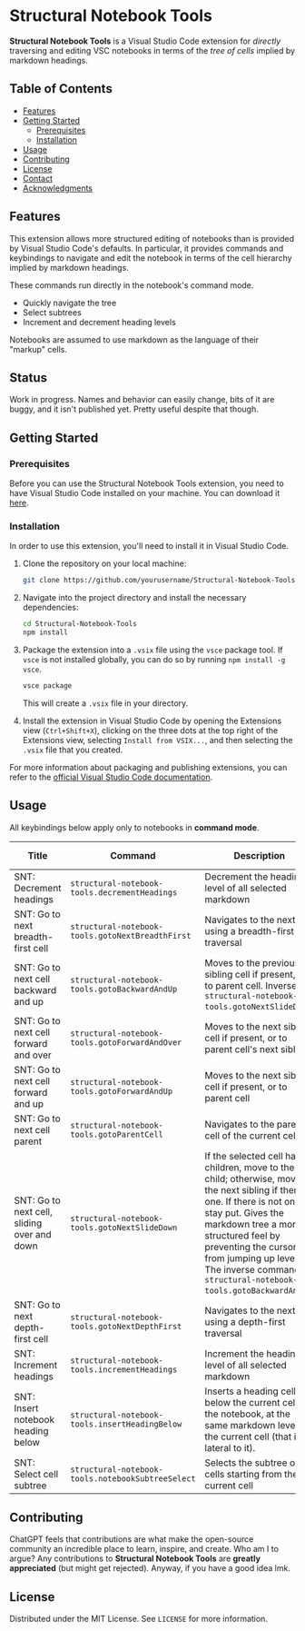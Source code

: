 # Structural Notebook Tools

**Structural Notebook Tools** is a Visual Studio Code extension for _directly_ traversing and editing VSC notebooks in terms of the _tree of cells_ implied by markdown headings.

## Table of Contents

- [Features](#features)
- [Getting Started](#getting-started)
  - [Prerequisites](#prerequisites)
  - [Installation](#installation)
- [Usage](#usage)
- [Contributing](#contributing)
- [License](#license)
- [Contact](#contact)
- [Acknowledgments](#acknowledgments)

## Features

This extension allows more structured editing of notebooks than is provided by Visual Studio Code's defaults. In particular, it provides commands and keybindings to navigate and edit the notebook in terms of the cell hierarchy implied by markdown headings.

These commands run directly in the notebook's command mode.

- Quickly navigate the tree
- Select subtrees
- Increment and decrement heading levels

Notebooks are assumed to use markdown as the language of their "markup" cells.

## Status

Work in progress. Names and behavior can easily change, bits of it are buggy, and it isn't published yet. Pretty useful despite that though.

## Getting Started

### Prerequisites

Before you can use the Structural Notebook Tools extension, you need to have Visual Studio Code installed on your machine. You can download it [here](https://code.visualstudio.com/download).

### Installation

In order to use this extension, you'll need to install it in Visual Studio Code.

1. Clone the repository on your local machine:

   ```bash
   git clone https://github.com/yourusername/Structural-Notebook-Tools.git
   ```

2. Navigate into the project directory and install the necessary dependencies:

   ```bash
   cd Structural-Notebook-Tools
   npm install
   ```

3. Package the extension into a `.vsix` file using the `vsce` package tool. If `vsce` is not installed globally, you can do so by running `npm install -g vsce`.

   ```bash
   vsce package
   ```

   This will create a `.vsix` file in your directory.

4. Install the extension in Visual Studio Code by opening the Extensions view (`Ctrl+Shift+X`), clicking on the three dots at the top right of the Extensions view, selecting `Install from VSIX...`, and then selecting the `.vsix` file that you created.

For more information about packaging and publishing extensions, you can refer to the [official Visual Studio Code documentation](https://code.visualstudio.com/api/working-with-extensions/publishing-extension).

## Usage

All keybindings below apply only to notebooks in **command mode**.

| Title                                       | Command                                           | Description                                                                                                                                                                                                                                                                                                           | Default Keybinding |
| ------------------------------------------- | ------------------------------------------------- | --------------------------------------------------------------------------------------------------------------------------------------------------------------------------------------------------------------------------------------------------------------------------------------------------------------------- | ------------------ |
| SNT: Decrement headings                     | `structural-notebook-tools.decrementHeadings`     | Decrement the heading level of all selected markdown                                                                                                                                                                                                                                                                  |                    |
| SNT: Go to next breadth-first cell          | `structural-notebook-tools.gotoNextBreadthFirst`  | Navigates to the next cell using a breadth-first traversal                                                                                                                                                                                                                                                            |                    |
| SNT: Go to next cell backward and up        | `structural-notebook-tools.gotoBackwardAndUp`     | Moves to the previous sibling cell if present, or to parent cell. Inverse of `structural-notebook-tools.gotoNextSlideDown`.                                                                                                                                                                                           | `p`                |
| SNT: Go to next cell forward and over       | `structural-notebook-tools.gotoForwardAndOver`    | Moves to the next sibling cell if present, or to parent cell's next sibling                                                                                                                                                                                                                                           | `n`                |
| SNT: Go to next cell forward and up         | `structural-notebook-tools.gotoForwardAndUp`      | Moves to the next sibling cell if present, or to parent cell                                                                                                                                                                                                                                                          |                    |
| SNT: Go to next cell parent                 | `structural-notebook-tools.gotoParentCell`        | Navigates to the parent cell of the current cell                                                                                                                                                                                                                                                                      | `u`                |
| SNT: Go to next cell, sliding over and down | `structural-notebook-tools.gotoNextSlideDown`     | If the selected cell has children, move to the first child; otherwise, move to the next sibling if there is one. If there is not one, stay put. Gives the markdown tree a more structured feel by preventing the cursor from jumping up levels. The inverse command is `structural-notebook-tools.gotoBackwardAndUp`. | `i`                |
| SNT: Go to next depth-first cell            | `structural-notebook-tools.gotoNextDepthFirst`    | Navigates to the next cell using a depth-first traversal                                                                                                                                                                                                                                                              |                    |
| SNT: Increment headings                     | `structural-notebook-tools.incrementHeadings`     | Increment the heading level of all selected markdown                                                                                                                                                                                                                                                                  |                    |
| SNT: Insert notebook heading below          | `structural-notebook-tools.insertHeadingBelow`    | Inserts a heading cell below the current cell in the notebook, at the same markdown level as the current cell (that is, lateral to it).                                                                                                                                                                               |                    |
| SNT: Select cell subtree                    | `structural-notebook-tools.notebookSubtreeSelect` | Selects the subtree of cells starting from the current cell                                                                                                                                                                                                                                                           | `h`                |

## Contributing

ChatGPT feels that contributions are what make the open-source community an incredible place to learn, inspire, and create. Who am I to argue? Any contributions to **Structural Notebook Tools** are **greatly appreciated** (but might get rejected). Anyway, if you have a good idea lmk.

## License

Distributed under the MIT License. See `LICENSE` for more information.
